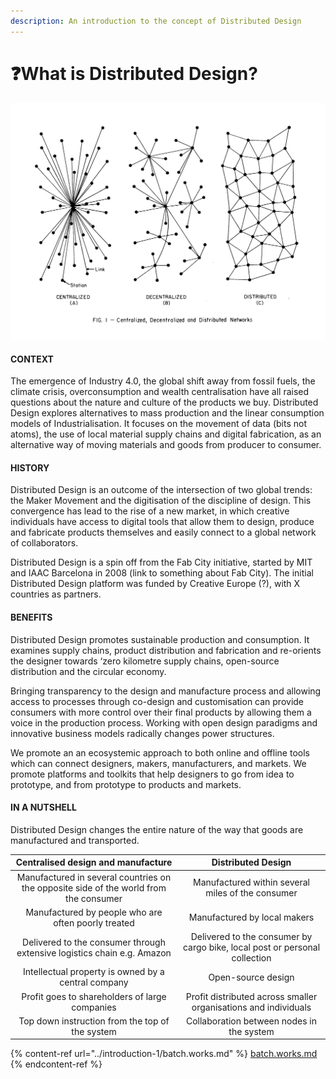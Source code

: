 ```yaml
---
description: An introduction to the concept of Distributed Design
---
```


# ❓What is Distributed Design?

![Centralized, decentralized and distributed network models by Paul Baran (1964)](<../.gitbook/assets/Screenshot 2021-10-26 12.35.09 PM.png>)

#### CONTEXT

The emergence of Industry 4.0, the global shift away from fossil fuels, the climate crisis, overconsumption and wealth centralisation have all raised questions about the nature and culture of the products we buy. Distributed Design explores alternatives to mass production and the linear consumption models of Industrialisation. It focuses on the movement of data (bits not atoms), the use of local material supply chains and digital fabrication, as an alternative way of moving materials and goods from producer to consumer.&#x20;

#### HISTORY

Distributed Design is an outcome of the intersection of two global trends: the Maker Movement and the digitisation of the discipline of design. This convergence has lead to the rise of a new market, in which creative individuals have access to digital tools that allow them to design, produce and fabricate products themselves and easily connect to a global network of collaborators.&#x20;

Distributed Design is a spin off from the Fab City initiative, started by MIT and IAAC Barcelona in 2008 (link to something about Fab City). The initial Distributed Design platform was funded by Creative Europe (?), with X countries as partners.&#x20;

#### BENEFITS

Distributed Design promotes sustainable production and consumption. It examines supply chains, product distribution and fabrication and re-orients the designer towards ‘zero kilometre supply chains, open-source distribution and the circular economy.

Bringing transparency to the design and manufacture process and allowing access to processes through co-design and customisation can provide consumers with more control over their final products by allowing them a voice in the production process. Working with open design paradigms and innovative business models radically changes power structures.

We promote an an ecosystemic approach to both online and offline tools which can connect designers, makers, manufacturers, and markets. We promote platforms and toolkits that help designers to go from idea to prototype, and from prototype to products and markets.



#### IN A NUTSHELL

Distributed Design changes the entire nature of the way that goods are manufactured and transported.&#x20;

|                           Centralised design and manufacture                          |                             Distributed Design                             |
| :-----------------------------------------------------------------------------------: | :------------------------------------------------------------------------: |
| Manufactured in several countries on the opposite side of the world from the consumer |              Manufactured within several miles of the consumer             |
|                  Manufactured by people who are often poorly treated                  |                        Manufactured by local makers                        |
|        Delivered to the consumer through extensive logistics chain e.g. Amazon        | Delivered to the consumer by cargo bike, local post or personal collection |
|                  Intellectual property is owned by a central company                  |                             Open-source design                             |
|                     Profit goes to shareholders of large companies                    |       Profit distributed across smaller organisations and individuals      |
|                    Top down instruction from the top of the system                    |                  Collaboration between nodes in the system                 |

{% content-ref url="../introduction-1/batch.works.md" %}
[batch.works.md](../introduction-1/batch.works.md)
{% endcontent-ref %}



####
